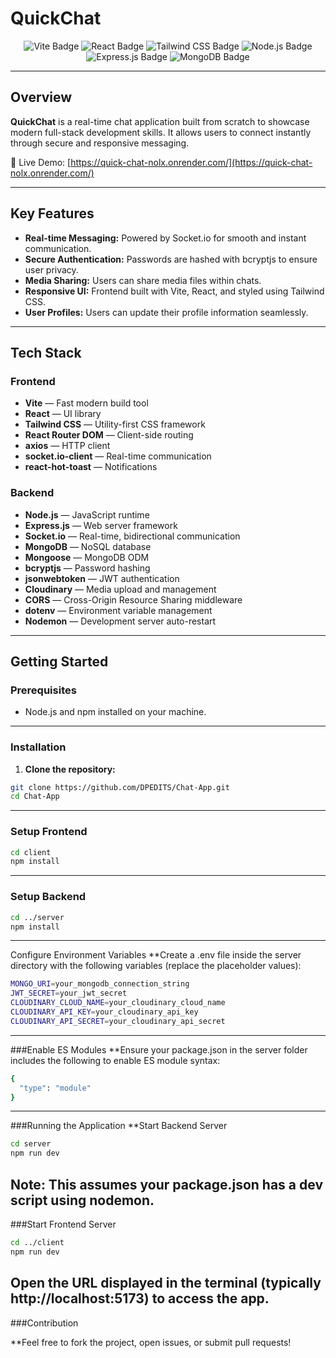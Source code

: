 # QuickChat

<p align="center">
  <img src="https://img.shields.io/badge/Vite-646CFF?style=for-the-badge&logo=vite&logoColor=white" alt="Vite Badge" />
  <img src="https://img.shields.io/badge/React-20232A?style=for-the-badge&logo=react&logoColor=61DAFB" alt="React Badge" />
  <img src="https://img.shields.io/badge/Tailwind_CSS-38B2AC?style=for-the-badge&logo=tailwind-css&logoColor=white" alt="Tailwind CSS Badge" />
  <img src="https://img.shields.io/badge/Node.js-43853D?style=for-the-badge&logo=node.js&logoColor=white" alt="Node.js Badge" />
  <img src="https://img.shields.io/badge/Express.js-000000?style=for-the-badge&logo=express&logoColor=white" alt="Express.js Badge" />
  <img src="https://img.shields.io/badge/MongoDB-4EA94B?style=for-the-badge&logo=mongodb&logoColor=white" alt="MongoDB Badge" />
</p>

---

## Overview

**QuickChat** is a real-time chat application built from scratch to showcase modern full-stack development skills. It allows users to connect instantly through secure and responsive messaging.

🔗 Live Demo: [https://quick-chat-nolx.onrender.com/](https://quick-chat-nolx.onrender.com/)

---

## Key Features

- **Real-time Messaging:** Powered by Socket.io for smooth and instant communication.
- **Secure Authentication:** Passwords are hashed with bcryptjs to ensure user privacy.
- **Media Sharing:** Users can share media files within chats.
- **Responsive UI:** Frontend built with Vite, React, and styled using Tailwind CSS.
- **User Profiles:** Users can update their profile information seamlessly.

---

## Tech Stack

### Frontend

- **Vite** — Fast modern build tool  
- **React** — UI library  
- **Tailwind CSS** — Utility-first CSS framework  
- **React Router DOM** — Client-side routing  
- **axios** — HTTP client  
- **socket.io-client** — Real-time communication  
- **react-hot-toast** — Notifications

### Backend

- **Node.js** — JavaScript runtime  
- **Express.js** — Web server framework  
- **Socket.io** — Real-time, bidirectional communication  
- **MongoDB** — NoSQL database  
- **Mongoose** — MongoDB ODM  
- **bcryptjs** — Password hashing  
- **jsonwebtoken** — JWT authentication  
- **Cloudinary** — Media upload and management  
- **CORS** — Cross-Origin Resource Sharing middleware  
- **dotenv** — Environment variable management  
- **Nodemon** — Development server auto-restart

---

## Getting Started

### Prerequisites

- Node.js and npm installed on your machine.

---

### Installation

1. **Clone the repository:**

```bash
git clone https://github.com/DPEDITS/Chat-App.git
cd Chat-App
```
---

### Setup Frontend

```bash
cd client
npm install
```
---
### Setup Backend
```bash
cd ../server
npm install
```
---
Configure Environment Variables
**Create a .env file inside the server directory with the following variables (replace the placeholder values):
```bash
MONGO_URI=your_mongodb_connection_string
JWT_SECRET=your_jwt_secret
CLOUDINARY_CLOUD_NAME=your_cloudinary_cloud_name
CLOUDINARY_API_KEY=your_cloudinary_api_key
CLOUDINARY_API_SECRET=your_cloudinary_api_secret
```
---
###Enable ES Modules
**Ensure your package.json in the server folder includes the following to enable ES module syntax:
```bash
{
  "type": "module"
}
```
---
###Running the Application
**Start Backend Server
```bash
cd server
npm run dev
```
Note: This assumes your package.json has a dev script using nodemon.
---
###Start Frontend Server
```bash
cd ../client
npm run dev
```
Open the URL displayed in the terminal (typically http://localhost:5173) to access the app.
---
###Contribution

**Feel free to fork the project, open issues, or submit pull requests!
